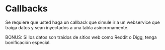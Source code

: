 # Callbacks

Se requiere que usted haga un callback que simule ir a un webservice que traiga datos y sean inyectados a una tabla asíncronamente.

BONUS: Si los datos son traídos de sitios web como Reddit o Digg, tenga bonificación especial.
